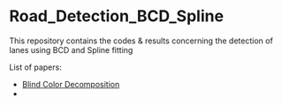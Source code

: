 # Road_Detection_BCD_Spline
This repository contains the codes &amp; results concerning the detection of lanes using BCD and Spline fitting

List of papers:
+ [Blind Color Decomposition](https://scholar.google.co.in/scholar?rlz=1C1CHZL_enIN707IN707&ion=1&espv=2&bav=on.2,or.r_cp.&bvm=bv.131669213,d.c2I&biw=1920&bih=895&dpr=1&um=1&ie=UTF-8&lr&cites=10849083772825994395)
+ 
